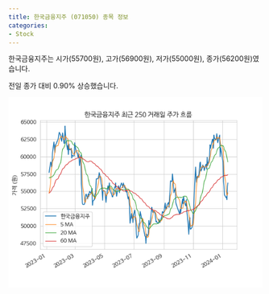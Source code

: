 ```yaml
---
title: 한국금융지주 (071050) 종목 정보
categories:
- Stock
---
```


한국금융지주는 시가(55700원), 고가(56900원), 저가(55000원), 종가(56200원)였습니다.

전일 종가 대비 0.90% 상승했습니다.

<!-- more -->

![071050](/assets/stock_images/071050.png)